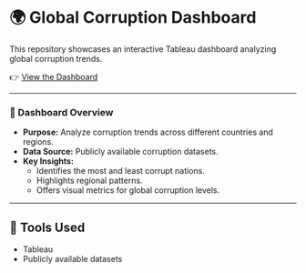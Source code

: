# 🌍 Global Corruption Dashboard

This repository showcases an interactive Tableau dashboard analyzing global corruption trends.

👉 [View the Dashboard](https://haproxy-traffic-splitter/views/GlobalCorruptionsWhichnationsarethemostcorrupt/GlobalCorruptionDash?:language=en-GB&:sid=&:redirect=auth&:display_count=n&:origin=viz_share_link)

---

### 📝 Dashboard Overview
- **Purpose:** Analyze corruption trends across different countries and regions.
- **Data Source:** Publicly available corruption datasets.
- **Key Insights:**
  - Identifies the most and least corrupt nations.
  - Highlights regional patterns.
  - Offers visual metrics for global corruption levels.

---

## 🔧 Tools Used
- Tableau
- Publicly available datasets
